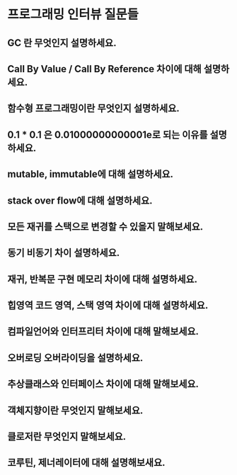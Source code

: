 # 프로그래밍 인터뷰 질문들

## GC 란 무엇인지 설명하세요.

## Call By Value / Call By Reference 차이에 대해 설명하세요.

## 함수형 프로그래밍이란 무엇인지 설명하세요.

## 0.1 \* 0.1 은 0.01000000000001e로 되는 이유를 설명하세요.

## mutable, immutable에 대해 설명하세요.

## stack over flow에 대해 설명하세요.

## 모든 재귀를 스택으로 변경할 수 있을지 말해보세요.

## 동기 비동기 차이 설명하세요.

## 재귀, 반복문 구현 메모리 차이에 대해 설명하세요.

## 힙영역 코드 영역, 스택 영역 차이에 대해 설명하세요.

## 컴파일언어와 인터프리터 차이에 대해 말해보세요.

## 오버로딩 오버라이딩을 설명하세요.

## 추상클래스와 인터페이스 차이에 대해 말해보세요.

## 객체지향이란 무엇인지 말해보세요.

## 클로저란 무엇인지 말해보세요.

## 코루틴, 제너레이터에 대해 설명해보새요.
